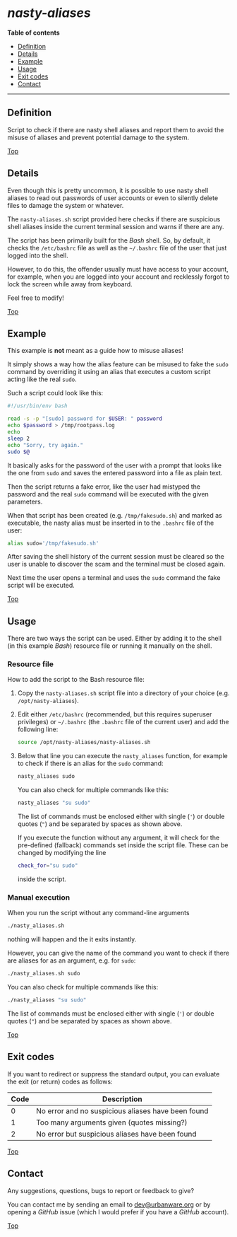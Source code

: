# *nasty-aliases*

**Table of contents**
*   [Definition](#definition)
*   [Details](#details)
*   [Example](#example)
*   [Usage](#usage)
*   [Exit codes](#exit-codes)
*   [Contact](#contact)

----

## Definition

Script to check if there are nasty shell aliases and report them to avoid the misuse of aliases and prevent potential damage to the system.

[Top](#nasty-aliases)

## Details

Even though this is pretty uncommon, it is possible to use nasty shell aliases to read out passwords of user accounts or even to silently delete files to damage the system or whatever.

The `nasty-aliases.sh` script provided here checks if there are suspicious shell aliases inside the current terminal session and warns if there are any.

The script has been primarily built for the *Bash* shell. So, by default, it checks the `/etc/bashrc` file as well as the `~/.bashrc` file of the user that just logged into the shell.

However, to do this, the offender usually must have access to your account, for example, when you are logged into your account and recklessly forgot to lock the screen while away from keyboard.

Feel free to modify!

[Top](#nasty-aliases)

## Example

This example is **not** meant as a guide how to misuse aliases!

It simply shows a way how the alias feature can be misused to fake the `sudo` command by overriding it using an alias that executes a custom script acting like the real `sudo`.

Such a script could look like this:

```bash
#!/usr/bin/env bash

read -s -p "[sudo] password for $USER: " password
echo $password > /tmp/rootpass.log
echo
sleep 2
echo "Sorry, try again."
sudo $@
```

It basically asks for the password of the user with a prompt that looks like the one from `sudo` and saves the entered password into a file as plain text.

Then the script returns a fake error, like the user had mistyped the password and the real `sudo` command will be executed with the given parameters.

When that script has been created (e.g. `/tmp/fakesudo.sh`) and marked as executable, the nasty alias must be inserted in to the `.bashrc` file of the user:

```bash
alias sudo='/tmp/fakesudo.sh'
```

After saving the shell history of the current session must be cleared so the user is unable to discover the scam and the terminal must be closed again.

Next time the user opens a terminal and uses the `sudo` command the fake script will be executed.

[Top](#nasty-aliases)

## Usage

There are two ways the script can be used. Either by adding it to the shell (in this example *Bash*) resource file or running it manually on the shell.

### Resource file

How to add the script to the Bash resource file:

1.  Copy the `nasty-aliases.sh` script file into a directory of your choice (e.g. `/opt/nasty-aliases`).

1.  Edit either `/etc/bashrc` (recommended, but this requires superuser privileges) or `~/.bashrc` (the `.bashrc` file of the current user) and add the following line:

    ```bash
    source /opt/nasty-aliases/nasty-aliases.sh
    ```

1.  Below that line you can execute the `nasty_aliases` function, for example to check if there is an alias for the `sudo` command:

    ```bash
    nasty_aliases sudo
    ```

    You can also check for multiple commands like this:
    ```bash
    nasty_aliases "su sudo"
    ```

    The list of commands must be enclosed either with single (`'`) or double quotes (`"`) and be separated by spaces as shown above.

    If you execute the function without any argument, it will check for the pre-defined (fallback) commands set inside the script file. These can be changed by modifying the line

    ```bash
    check_for="su sudo"
    ```

    inside the script.

### Manual execution

When you run the script without any command-line arguments

```bash
./nasty_aliases.sh
```

nothing will happen and the it exits instantly.

However, you can give the name of the command you want to check if there are aliases for as an argument, e.g. for `sudo`:

```bash
./nasty_aliases.sh sudo
```

You can also check for multiple commands like this:

```bash
./nasty_aliases "su sudo"
```

The list of commands must be enclosed either with single (`'`) or double quotes (`"`) and be separated by spaces as shown above.

[Top](#nasty-aliases)

## Exit codes

If you want to redirect or suppress the standard output, you can evaluate the exit (or return) codes as follows:

| Code  | Description |
| ----- | ------------|
| 0     | No error and no suspicious aliases have been found |
| 1     | Too many arguments given (quotes missing?) |
| 2     | No error but suspicious aliases have been found |

[Top](#nasty-aliases)

## Contact

Any suggestions, questions, bugs to report or feedback to give?

You can contact me by sending an email to [dev@urbanware.org](mailto:dev@urbanware.org) or by opening a *GitHub* issue (which I would prefer if you have a *GitHub* account).

[Top](#nasty-aliases)
